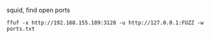 squid, find open ports 

```
ffuf -x http://192.168.155.189:3128 -u http://127.0.0.1:FUZZ -w ports.txt
```